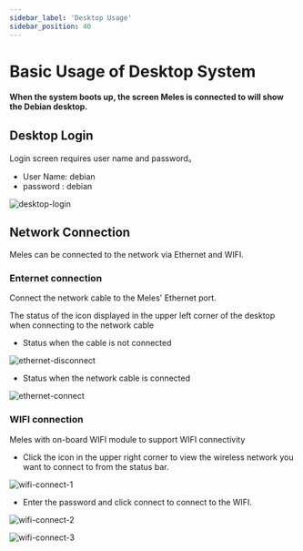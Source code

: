 ```yaml
---
sidebar_label: 'Desktop Usage'
sidebar_position: 40
---
```


# Basic Usage of Desktop System

#### When the system boots up, the screen Meles is connected to will show the Debian desktop.

## Desktop Login

Login screen requires user name and password。

- User Name: debian
- password : debian

![desktop-login](/docs/meles/login.webp)

## Network Connection

Meles can be connected to the network via Ethernet and WIFI.

### Enternet connection

Connect the network cable to the Meles' Ethernet port.

The status of the icon displayed in the upper left corner of the desktop when connecting to the network cable

- Status when the cable is not connected

![ethernet-disconnect](/docs/meles/ethernet-disconnect.webp)

- Status when the network cable is connected

![ethernet-connect](/docs/meles/ethernet-connect.webp)

### WIFI connection

Meles with on-board WIFI module to support WIFI connectivity

- Click the icon in the upper right corner to view the wireless network you want to connect to from the status bar.

![wifi-connect-1](/docs/meles/wifi-connect-1.webp)

- Enter the password and click connect to connect to the WIFI.

![wifi-connect-2](/docs/meles/wifi-connect-2.webp)

![wifi-connect-3](/docs/meles/wifi-connect-3.webp)